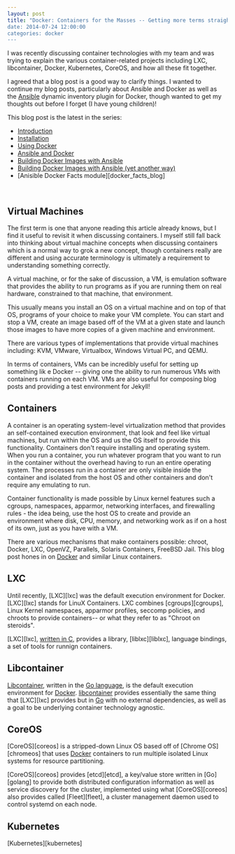 ```yaml
---
layout: post
title: "Docker: Containers for the Masses -- Getting more terms straight 
date: 2014-07-24 12:00:00
categories: docker
---
```


I was recently discussing container technologies with my team and was trying to explain the various container-related projects including LXC, libcontainer, Docker, Kubernetes, CoreOS, and how all these fit together.

I agreed that a blog post is a good way to clarify things. I wanted to continue my blog posts, particularly about Ansible and Docker as well as the [Ansible][Ansible] dynamic inventory plugin for Docker, though wanted to get my thoughts out before I forget (I have young children)!

This blog post is the latest in the series:

- [Introduction][docker_intro_blog]
- [Installation][docker_install_blog]
- [Using Docker][docker_using_blog]
- [Ansible and Docker][docker_ansible_blog]
- [Building Docker Images with Ansible][docker_images_ansible_blog]
- [Building Docker Images with Ansible (yet another way)][docker_images_ansible_blog2]
- [Anisible Docker Facts module][docker_facts_blog]

<br />

## Virtual Machines

The first term is one that anyone reading this article already knows, but I find it useful to revisit it when discussing containers. I myself still fall back into thinking about virtual machine concepts when discussing containers which is a normal way to grok a new concept, though containers really are different and using accurate terminology is ultimately a requirement to understanding something correctly.

A virtual machine, or for the sake of discussion, a VM, is emulation software that provides the ability to run programs as if you are running them on real hardware, constrained to that machine, that environment.

This usually means you install an OS on a virtual machine and on top of that OS, programs of your choice to make your VM complete. You can start and stop a VM, create an image based off of the VM at a given state and launch those images to have more copies of a given machine and environment.

There are various types of implementations that provide virtual machines including: KVM, VMware, Virtualbox, Windows Virtual PC, and QEMU.

In terms of containers, VMs can be incredibly useful for setting up something lik e Docker -- giving one the ability to run numerous VMs with containers running on each VM. VMs are also useful for composing blog posts and providing a test environment for Jekyll!

## Containers

A container is an operating system-level virtualization method that provides an self-contained execution environment, that look and feel like virtual machines, but run within the OS and us the OS itself to provide this functionality. Containers don't require installing and operating system. When you run a container, you run whatever program that you want to run in the container without the overhead having to run an entire operating system. The processes run in a container are only visible inside the container and isolated from the host OS and other containers and don't require any emulating to run.

Container functionality is made possible by Linux kernel features such a cgroups, namespaces, apparmor, networking interfaces, and firewalling rules - the idea being, use the host OS to create and provide an environment where disk, CPU, memory, and networking work as if on a host of its own, just as you have with a VM.

There are various mechanisms that make containers possible: chroot, Docker, LXC, OpenVZ, Parallels, Solaris Containers, FreeBSD Jail. This blog post hones in on [Docker][Docker] and similar Linux containers.


## LXC

Until recently, [LXC][lxc] was the default execution environment for Docker. [LXC][lxc] stands for LinuX Containers. LXC combines [cgroups][cgroups], Linux Kernel namespaces, apparmor profiles, seccomp policies, and chroots to provide containers-- or what they refer to as "Chroot on steroids". 

[LXC][lxc], [written in C][lxc_repo], provides a library, [liblxc][liblxc], language bindings, a set of tools for runnign containers. 


## Libcontainer

[Libcontainer][libcontainer], written in the [Go language][go_lang], is the default execution environment for [Docker][Docker]. [libcontainer][libcontainer] provides essentially the same thing that [LXC][lxc] provides but in [Go][go_lang] with no external dependencies, as well as a goal to be underlying container technology agnostic.


## CoreOS

[CoreOS][coreos] is a stripped-down Linux OS based off of [Chrome OS][chromeos] that uses [Docker][Docker] containers to run multiple isolated Linux systems for resource partitioning. 

[CoreOS][coreos] provides [etcd][etcd], a key/value store written in [Go][golang] to provide both distributed configuration information as well as service discovery for the cluster, implemented using what [CoreOS][coreos] also provides called [Fleet][fleet], a cluster management daemon used to control systemd on each node.


## Kubernetes

[Kubernetes][kubernetes]

[Docker]: http://docker.io
[Ansible]: http://www.ansible.com/home
[ansible_dynamic_inventory]: http://docs.ansible.com/intro_dynamic_inventory.html#dynamic-inventory
[ansible_example_repository]: https://github.com/ansible/ansible-examples
[ansible_documentation]: http://docs.ansible.com/
[ansible_apt_module]: http://docs.ansible.com/apt_module.html
[ansible_docker_module]: http://docs.ansible.com/docker_module.html
[ansible_docker_image_module]: http://docs.ansible.com/docker_image_module.html 
[ansible_docker_facts_module]: https://github.com/CaptTofu/ansible/tree/docker_facts
[ansible_docker_dynamic_inventory]: https://github.com/ansible/ansible/blob/devel/plugins/inventory/docker.py
[docker_py]: https://github.com/dotcloud/docker-py
[docker_intro_blog]: http://patg.net/containers,virtualization,docker/2014/06/05/docker-intro/
[docker_install_blog]: http://patg.net/containers,virtualization,docker/2014/06/09/docker-install/
[docker_using_blog]: http://patg.net/containers,virtualization,docker/2014/06/10/using-docker/
[ansible_playbooks]: http://docs.ansible.com/playbooks.html
[ansible_example_playbook_repository]: https://github.com/ansible/ansible-examples
[docker_cli]: https://docs.docker.com/reference/commandline/cli/
[AnsibleFest]: http://www.marketwired.com/press-release/speakers-from-twitter-google-twilio-edx-rackspace-headline-ansiblefest-nyc-2014-1902858.htm
[ansible_docker_presentation]: http://www.slideshare.net/PatrickGalbraith/docker-ansible-34909080
[ansible_docker_presentation_repo]: https://github.com/CaptTofu/ansible-docker-presentation
[moonshot]: http://h17007.www1.hp.com/us/en/enterprise/servers/products/moonshot/index.aspx#.U0gU2PldXJh?jumpid=ps_r163&k_clickid=AMS|112|61913|169782eb-9c7a-df89-4afe-0000588f5dc0
[moonshot_cartridge]: http://www8.hp.com/us/en/products/proliant-servers/product-detail.html?oid=5375897#!tab=features
[docker_image_source]: https://github.com/CaptTofu/docker-image-source
[docker_ansible_blog]: http://patg.net/ansible,docker/2014/06/18/ansible-docker/
[docker_images_ansible_blog]: http://patg.net/ansible,docker/2014/06/20/ansible-docker-image/
[docker_images_ansible_blog2]: http://patg.net/ansible,docker,mysql,galera,clustering/2014/06/24/ansible-docker-image-part2/
[docker_image_hub]: https://registry.hub.docker.com/
[ansible_facts]: http://docs.ansible.com/playbooks_variables.html#information-discovered-from-systems-facts
[ansible_docker_facts_repo]: https://github.com/CaptTofu/ansible/tree/docker_facts
[ansible_repo]: https://github.com/ansible/ansible
[libcontainer]: https://github.com/docker/libcontainer
[go_lang]: http://golang.org/
[lxc_repo]: git://github.com/lxc/lxc
